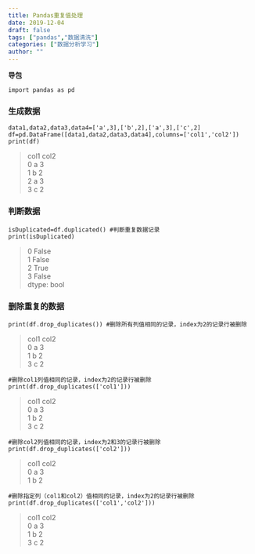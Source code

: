 ```yaml
---
title: Pandas重复值处理
date: 2019-12-04
draft: false
tags: ["pandas","数据清洗"]
categories: ["数据分析学习"]
author: ""
---
```


**导包**
```
import pandas as pd
```

### 生成数据
```
data1,data2,data3,data4=['a',3],['b',2],['a',3],['c',2]
df=pd.DataFrame([data1,data2,data3,data4],columns=['col1','col2'])
print(df)
```
> col1  col2  
0    a     3  
1    b     2  
2    a     3  
3    c     2  


### 判断数据
```
isDuplicated=df.duplicated() #判断重复数据记录
print(isDuplicated)
```
> 0    False  
1    False  
2     True  
3    False  
dtype: bool


### 删除重复的数据
```
print(df.drop_duplicates()) #删除所有列值相同的记录，index为2的记录行被删除
```
> col1  col2  
0    a     3  
1    b     2  
3    c     2  


```
#删除col1列值相同的记录，index为2的记录行被删除
print(df.drop_duplicates(['col1'])) 
```
> col1  col2  
0    a     3  
1    b     2  
3    c     2  


```
#删除col2列值相同的记录，index为2和3的记录行被删除
print(df.drop_duplicates(['col2'])) 
```
> col1  col2  
0    a     3  
1    b     2  


```
#删除指定列（col1和col2）值相同的记录，index为2的记录行被删除
print(df.drop_duplicates(['col1','col2'])) 
```
> col1  col2  
0    a     3  
1    b     2  
3    c     2  


